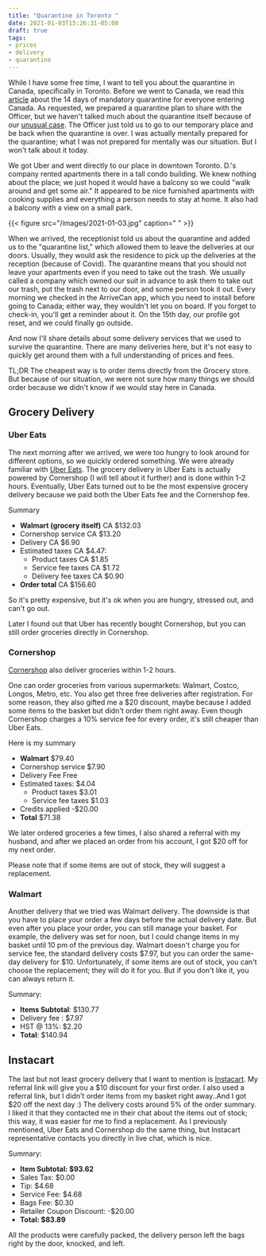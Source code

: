 ```yaml
---
title: "Quarantine in Toronto "
date: 2021-01-03T15:26:31-05:00
draft: true
tags: 
- prices
- delivery
- quarantine
---
```

While I have some free time, I want to tell you about the quarantine in Canada, specifically in Toronto. Before we went to Canada, we read this [article](https://www.canada.ca/en/public-health/services/publications/diseases-conditions/2019-novel-coronavirus-information-sheet.html) about the 14 days of mandatory quarantine for everyone entering Canada. As requested, we prepared a quarantine plan to share with the Officer, but we haven't talked much about the quarantine itself because of our [unusual case](https://natashakatson.github.io/posts/hello-canada/). The Officer just told us to go to our temporary place and be back when the quarantine is over. I was actually mentally prepared for the quarantine; what I was not prepared for mentally was our situation. But I won't talk about it today.

We got Uber and went directly to our place in downtown Toronto. D.'s company rented apartments there in a tall condo building. We knew nothing about the place; we just hoped it would have a balcony so we could "walk around and get some air." It appeared to be nice furnished apartments with cooking supplies and everything a person needs to stay at home. It also had a balcony with a view on a small park. 

{{< figure src="/images/2021-01-03.jpg" caption=" " >}}

When we arrived, the receptionist told us about the quarantine and added us to the "quarantine list," which allowed them to leave the deliveries at our doors. Usually, they would ask the residence to pick up the deliveries at the reception (because of Covid). The quarantine means that you should not leave your apartments even if you need to take out the trash. We usually called a company which owned our suit in advance to ask them to take out our trash, put the trash next to our door, and some person took it out. Every morning we checked in the ArriveCan app, which you need to install before going to Canada; either way, they wouldn't let you on board. If you forget to check-in, you'll get a reminder about it. On the 15th day, our profile got reset, and we could finally go outside.

And now I'll share details about some delivery services that we used to survive the quarantine. There are many deliveries here, but it's not easy to quickly get around them with a full understanding of prices and fees. 

TL;DR The cheapest way is to order items directly from the Grocery store. But because of our situation, we were not sure how many things we should order because we didn't know if we would stay here in Canada. 

## Grocery Delivery 

### Uber Eats
The next morning after we arrived, we were too hungry to look around for different options, so we quickly ordered something. We were already familiar with [Uber Eats](https://ubereats.app.link/LfdZFuf8Kcb). The grocery delivery in Uber Eats is actually powered by Cornershop (I will tell about it further) and is done within 1-2 hours. Eventually, Uber Eats turned out to be the most expensive grocery delivery because we paid both the Uber Eats fee and the Cornershop fee.

Summary
- **Walmart (grocery itself)** CA $132.03
- Cornershop service CA $13.20 
- Delivery CA $6.90
- Estimated taxes CA $4.47:
  - Product taxes CA $1.85  
  - Service fee taxes CA $1.72  
  - Delivery fee taxes CA $0.90  
- **Order total** CA $156.60

So it's pretty expensive, but it's ok when you are hungry, stressed out, and can't go out. 

Later I found out that Uber has recently bought Cornershop, but you can still order groceries directly in Cornershop. 

### Cornershop

[Cornershop](https://corner.shop/r/oypnskrr4) also deliver groceries within 1-2 hours. 

One can order groceries from various supermarkets: Walmart, Costco, Longos, Metro, etc. You also get three free deliveries after registration. For some reason, they also gifted me a $20 discount, maybe because I added some items to the basket but didn't order them right away. Even though Cornershop charges a 10% service fee for every order, it's still cheaper than Uber Eats.

Here is my summary

- **Walmart** $79.40
- Cornershop service $7.90
- Delivery Fee Free 
- Estimated taxes: $4.04
  - Product taxes $3.01
  - Service fee taxes $1.03
- Credits applied -$20.00
- **Total** $71.38

We later ordered groceries a few times, I also shared a referral with my husband, and after we placed an order from his account, I got $20 off for my next order.

Please note that if some items are out of stock, they will suggest a replacement. 

### Walmart 

Another delivery that we tried was Walmart delivery. The downside is that you have to place your order a few days before the actual delivery date. But even after you place your order, you can still manage your basket. For example, the delivery was set for noon, but I could change items in my basket until 10 pm of the previous day. Walmart doesn't charge you for service fee, the standard delivery costs $7.97, but you can order the same-day delivery for $10. Unfortunately, if some items are out of stock, you can't choose the replacement; they will do it for you. But if you don't like it, you can always return it.

Summary:

- **Items Subtotal**: $130.77
- Delivery fee :  $7.97
- HST @ 13%:  $2.20
- **Total**: $140.94

## Instacart 

The last but not least grocery delivery that I want to mention is [Instacart](https://inst.cr/t/YjVsWUdYMTBu). My referral link will give you a $10 discount for your first order. I also used a referral link, but I didn't order items from my basket right away..And I got $20 off the next day :) The delivery costs around 5% of the order summary. I liked it that they contacted me in their chat about the items out of stock; this way, it was easier for me to find a replacement. As I previously mentioned, Uber Eats and Cornershop do the same thing, but Instacart representative contacts you directly in live chat, which is nice. 

Summary:

- **Item Subtotal: $93.62**  
- Sales Tax: $0.00  
- Tip: $4.68  
- Service Fee: $4.68  
- Bags Fee: $0.30  
- Retailer Coupon Discount: -$20.00  
- **Total: $83.89**  

All the products were carefully packed, the delivery person left the bags right by the door, knocked, and left.


